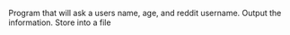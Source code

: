Program that will ask a users name, age, and reddit username. Output the information. Store into a file 